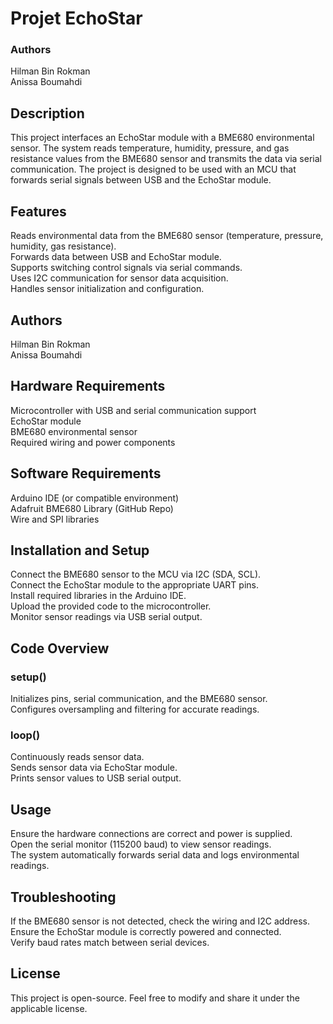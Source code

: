 # Projet EchoStar
### Authors
Hilman Bin Rokman  
Anissa Boumahdi

## Description

This project interfaces an EchoStar module with a BME680 environmental sensor. The system reads temperature, humidity, pressure, and gas resistance values from the BME680 sensor and transmits the data via serial communication. The project is designed to be used with an MCU that forwards serial signals between USB and the EchoStar module.

## Features

Reads environmental data from the BME680 sensor (temperature, pressure, humidity, gas resistance).  
Forwards data between USB and EchoStar module.  
Supports switching control signals via serial commands.  
Uses I2C communication for sensor data acquisition.  
Handles sensor initialization and configuration.  

## Authors

Hilman Bin Rokman  
Anissa Boumahdi

## Hardware Requirements
Microcontroller with USB and serial communication support  
EchoStar module  
BME680 environmental sensor  
Required wiring and power components  

## Software Requirements
Arduino IDE (or compatible environment)  
Adafruit BME680 Library (GitHub Repo)  
Wire and SPI libraries  

## Installation and Setup
Connect the BME680 sensor to the MCU via I2C (SDA, SCL).  
Connect the EchoStar module to the appropriate UART pins.  
Install required libraries in the Arduino IDE.  
Upload the provided code to the microcontroller.  
Monitor sensor readings via USB serial output.  

## Code Overview

### setup()
Initializes pins, serial communication, and the BME680 sensor.  
Configures oversampling and filtering for accurate readings.  

### loop()
Continuously reads sensor data.  
Sends sensor data via EchoStar module.  
Prints sensor values to USB serial output.  

## Usage
Ensure the hardware connections are correct and power is supplied.  
Open the serial monitor (115200 baud) to view sensor readings.  
The system automatically forwards serial data and logs environmental readings.  

## Troubleshooting
If the BME680 sensor is not detected, check the wiring and I2C address.  
Ensure the EchoStar module is correctly powered and connected.  
Verify baud rates match between serial devices.  

## License
This project is open-source. Feel free to modify and share it under the applicable license.  
